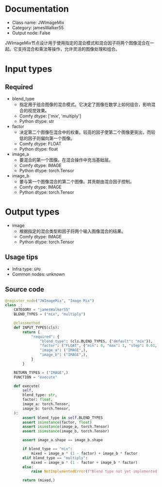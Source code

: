 
# Documentation
- Class name: JWImageMix
- Category: jamesWalker55
- Output node: False

JWImageMix节点设计用于使用指定的混合模式和混合因子将两个图像混合在一起。它支持混合和乘法等操作，允许灵活的图像处理和组合。

# Input types
## Required
- blend_type
    - 指定用于组合图像的混合模式。它决定了图像在数学上如何组合，影响混合的视觉效果。
    - Comfy dtype: ['mix', 'multiply']
    - Python dtype: str
- factor
    - 决定第二个图像在混合中的权重。较高的因子使第二个图像更突出，而较低的因子则偏向第一个图像。
    - Comfy dtype: FLOAT
    - Python dtype: float
- image_a
    - 要混合的第一个图像。在混合操作中充当基础层。
    - Comfy dtype: IMAGE
    - Python dtype: torch.Tensor
- image_b
    - 要与第一个图像混合的第二个图像。其贡献由混合因子控制。
    - Comfy dtype: IMAGE
    - Python dtype: torch.Tensor

# Output types
- image
    - 根据指定的混合类型和因子将两个输入图像混合的结果。
    - Comfy dtype: IMAGE
    - Python dtype: torch.Tensor


## Usage tips
- Infra type: `GPU`
- Common nodes: unknown


## Source code
```python
@register_node("JWImageMix", "Image Mix")
class _:
    CATEGORY = "jamesWalker55"
    BLEND_TYPES = ("mix", "multiply")

    @classmethod
    def INPUT_TYPES(cls):
        return {
            "required": {
                "blend_type": (cls.BLEND_TYPES, {"default": "mix"}),
                "factor": ("FLOAT", {"min": 0, "max": 1, "step": 0.01, "default": 0.5}),
                "image_a": ("IMAGE",),
                "image_b": ("IMAGE",),
            }
        }

    RETURN_TYPES = ("IMAGE",)
    FUNCTION = "execute"

    def execute(
        self,
        blend_type: str,
        factor: float,
        image_a: torch.Tensor,
        image_b: torch.Tensor,
    ):
        assert blend_type in self.BLEND_TYPES
        assert isinstance(factor, float)
        assert isinstance(image_a, torch.Tensor)
        assert isinstance(image_b, torch.Tensor)

        assert image_a.shape == image_b.shape

        if blend_type == "mix":
            mixed = image_a * (1 - factor) + image_b * factor
        elif blend_type == "multiply":
            mixed = image_a * (1 - factor + image_b * factor)
        else:
            raise NotImplementedError(f"Blend type not yet implemented: {blend_type}")

        return (mixed,)

```
